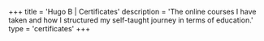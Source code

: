 +++
title = 'Hugo B | Certificates'
description = 'The online courses I have taken and how I structured my self-taught journey in terms of education.'
type = 'certificates'
+++
